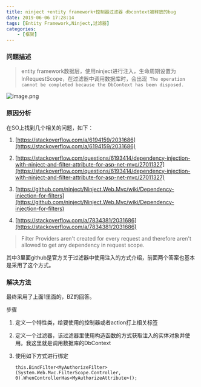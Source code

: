 ```yaml
---
title: ninject +entity framework+控制器过滤器 dbcontext被释放的bug
date: 2019-06-06 17:28:14
tags: [Entity Framework,Ninject,过滤器]
categories: 
	- [框架]
---
```


### 问题描述

> entity framework数据层，使用ninject进行注入，生命周期设置为InRequestScope，在过滤器中调用数据库时，会出现` The operation cannot be completed because the DbContext has been disposed.`

![image.png](https://upload-images.jianshu.io/upload_images/2665968-7a47deefa11b5919.png?imageMogr2/auto-orient/strip%7CimageView2/2/w/1240)



### 原因分析

在SO上找到几个相关的问题，如下：

1. [https://stackoverflow.com/a/6194159/2031686](https://stackoverflow.com/a/6194159/2031686)

2. [https://stackoverflow.com/questions/6193414/dependency-injection-with-ninject-and-filter-attribute-for-asp-net-mvc/27011327](https://stackoverflow.com/questions/6193414/dependency-injection-with-ninject-and-filter-attribute-for-asp-net-mvc/27011327)

3. [https://github.com/ninject/Ninject.Web.Mvc/wiki/Dependency-injection-for-filters](https://github.com/ninject/Ninject.Web.Mvc/wiki/Dependency-injection-for-filters)

4. [https://stackoverflow.com/a/7834381/2031686](https://stackoverflow.com/a/7834381/2031686)

> Filter Providers aren't created for every request and therefore aren't allowed to get any dependency in request scope.

其中3里面github是官方关于过滤器中使用注入的方式介绍，前面两个答案也基本是采用了这个方式。

### 解决方法

最终采用了上面1里面的，BZ的回答。

步骤

1. 定义一个特性类，给要使用的控制器或者action打上相关标签

2. 定义一个过滤器，该过滤器里使用构造函数的方式获取注入的实体对象并使用。我这里就是调用数据库的DbContext

3. 使用如下方式进行绑定

	```
	this.BindFilter<MyAuthorizeFilter>(System.Web.Mvc.FilterScope.Controller, 0).WhenControllerHas<MyAuthorizeAttribute>();
	```
